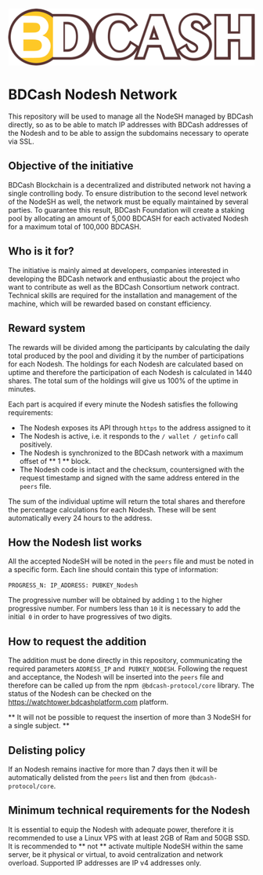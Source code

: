 
![](https://raw.githubusercontent.com/BdcashProtocol/bdcash-mediakit/main/cole%C3%A7%C3%A3o/bdcash-logo-300h.png)  
  

# BDCash Nodesh Network

This repository will be used to manage all the NodeSH managed by BDCash directly, so as to be able to match IP addresses with BDCash addresses of the Nodesh and to be able to assign the subdomains necessary to operate via SSL.

## Objective of the initiative

BDCash Blockchain is a decentralized and distributed network not having a single controlling body. To ensure distribution to the second level network of the NodeSH as well, the network must be equally maintained by several parties. To guarantee this result, BDCash Foundation will create a staking pool by allocating an amount of 5,000 BDCASH for each activated Nodesh for a maximum total of 100,000 BDCASH.

## Who is it for?

The initiative is mainly aimed at developers, companies interested in developing the BDCash network and enthusiastic about the project who want to contribute as well as the BDCash Consortium network contract. Technical skills are required for the installation and management of the machine, which will be rewarded based on constant efficiency.

## Reward system

The rewards will be divided among the participants by calculating the daily total produced by the pool and dividing it by the number of participations for each Nodesh. The holdings for each Nodesh are calculated based on uptime and therefore the participation of each Nodesh is calculated in 1440 shares. The total sum of the holdings will give us 100% of the uptime in minutes.

Each part is acquired if every minute the Nodesh satisfies the following requirements:

- The Nodesh exposes its API through `https` to the address assigned to it
- The Nodesh is active, i.e. it responds to the `/ wallet / getinfo` call positively.
- The Nodesh is synchronized to the BDCash network with a maximum offset of ** 1 ** block.
- The Nodesh code is intact and the checksum, countersigned with the request timestamp and signed with the same address entered in the `peers` file.

The sum of the individual uptime will return the total shares and therefore the percentage calculations for each Nodesh. These will be sent automatically every 24 hours to the address.

## How the Nodesh list works

All the accepted NodeSH will be noted in the `peers` file and must be noted in a specific form. Each line should contain this type of information:

``
PROGRESS_N: IP_ADDRESS: PUBKEY_Nodesh
``

The progressive number will be obtained by adding `1` to the higher progressive number. For numbers less than `10` it is necessary to add the initial` 0` in order to have progressives of two digits.

## How to request the addition

The addition must be done directly in this repository, communicating the required parameters `ADDRESS_IP` and` PUBKEY_NODESH`. Following the request and acceptance, the Nodesh will be inserted into the `peers` file and therefore can be called up from the npm` @bdcash-protocol/core` library.
The status of the Nodesh can be checked on the https://watchtower.bdcashplatform.com platform.

** It will not be possible to request the insertion of more than 3 NodeSH for a single subject. **

## Delisting policy

If an Nodesh remains inactive for more than 7 days then it will be automatically delisted from the `peers` list and then from` @bdcash-protocol/core`.

## Minimum technical requirements for the Nodesh

It is essential to equip the Nodesh with adequate power, therefore it is recommended to use a Linux VPS with at least 2GB of Ram and 50GB SSD.
It is recommended to ** not ** activate multiple NodeSH within the same server, be it physical or virtual, to avoid centralization and network overload. Supported IP addresses are IP v4 addresses only.
